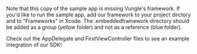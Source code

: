 Note that this copy of the sample app is missing Vungle's framework. If you'd like to run the sample app, add our framework to your project dirctory and to "Frameworks" in Xcode. The .embeddedframework directory should be added as a group (yellow folder) and not as a reference (blue folder).

Check out the AppDelegate and FirstViewController files to see an example integration of our SDK!
